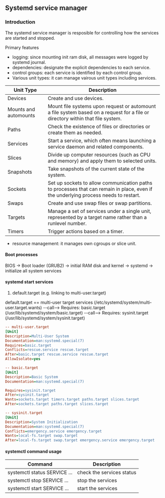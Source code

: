 ## Systemd service manager

### Introduction

The systemd service manager is resposible for controlling how the services are started and stopped.

Primary features

* logging: since mounting init ram disk, all messages were logged by systemd journal.
* dependencies: designate the explicit dependencies to each service.
* control groups: each service is identified by each control group.
* Various unit types: it can manage vairous unit types including services.

Unit Type | Description
-|-
Devices| Create and use devices.
Mounts and automounts| Mount file systems upon request or automount a file system based on a request for a file or directory within that file system.
Paths| Check the existence of files or directories or create them as needed.
Services| Start a service, which often means launching a service daemon and related components.
Slices| Divide up computer resources (such as CPU and memory) and apply them to selected units.
Snapshots| Take snapshots of the current state of the system.
Sockets| Set up sockets to allow communication paths to processes that can remain in place, even if the underlying process needs to restart.
Swaps| Create and use swap files or swap partitions.
Targets| Manage a set of services under a single unit, represented by a target name rather than a runlevel number.
Timers| Trigger actions based on a timer.

* resource management: it manages own cgroups or slice unit.

#### Boot processes

BIOS -> Boot loader (GRUB2) -> initial RAM disk and kernel -> systemd -> initialize all system services

#### systemd start services

1. default.target (e.g. linking to multi-user.target)

default.target == multi-user target services (/etc/systemd/system/multi-user.target.wants)
--call--> Requires: basic.target (/usr/lib/systemd/system/basic.target)
          --call--> Requires: sysinit.target (/usr/lib/systemd/system/sysinit.target)
          

```ini
-- multi-user.target
[Unit]
Description=Multi-User System
Documentation=man:systemd.special(7)
Requires=basic.target
Conflicts=rescue.service rescue.target
After=basic.target rescue.service rescue.target
AllowIsolate=yes

-- basic.target
[Unit]
Description=Basic System
Documentation=man:systemd.special(7)

Requires=sysinit.target
After=sysinit.target
Wants=sockets.target timers.target paths.target slices.target
After=sockets.target paths.target slices.target

-- sysinit.target
[Unit]
Description=System Initialization
Documentation=man:systemd.special(7)
Conflicts=emergency.service emergency.target
Wants=local-fs.target swap.target
After=local-fs.target swap.target emergency.service emergency.target
```

#### systemctl command usage

Command | Description
-|-
systemctl status SERVICE ... | check the services status
systemctl stop   SERVICE ... | stop the services
systemctl start  SERVICE ... | start the services

